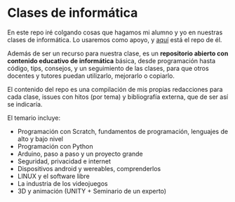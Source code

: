 # Clases de informática

En este repo iré colgando cosas que hagamos mi alumno y yo en nuestras clases de informática. Lo usaremos como apoyo, y [aquí](https://github.com/RafaInformatica/proyecto_prueba) está el repo de él.

Además de ser un recurso para nuestra clase, es un **repositorio abierto con contenido educativo de informática** básica, desde programación hasta código, tips, consejos, y un seguimiento de las clases, para que otros docentes y tutores puedan utilizarlo, mejorarlo o copiarlo. 

El contenido del repo es una compilación de mis propias redacciones para cada clase, issues con hitos (por tema) y bibliografía externa, que de ser así se indicaría. 

El temario incluye:

* Programación con Scratch, fundamentos de programación, lenguajes de alto y bajo nivel
* Programación con Python 
* Arduino, paso a paso y un proyecto grande
* Seguridad, privacidad e internet
* Dispositivos android y wereables, comprenderlos
* LINUX y el software libre
* La industria de los videojuegos
* 3D y animación (UNITY + Seminario de un experto)
